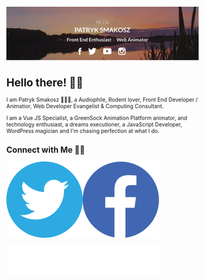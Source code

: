 [![MastHead](https://raw.githubusercontent.com/patsma/patsma/master/banner.jpg)](https://tastysites.pl)

# Hello there! 👋🏻

I am Patryk Smakosz 🙋🏻‍♂️, a Audiophile, Rodent lover, Front End Developer / Animatior, Web Developer Evangelist & Computing Consultant.

I am a Vue JS Specialist, a GreenSock Animation Platform animator, and technology enthusiast, a dreams executioner, a JavaScript Developer, WordPress magician and I'm chasing perfection at what I do.

## Connect with Me 🤝🏻
[![Twitter](https://raw.githubusercontent.com/patsma/patsma/master/twitter-new.svg)](https://twitter.com/TastySites)[![Facebook](https://raw.githubusercontent.com/patsma/patsma/master/facebook.svg)](https://www.facebook.com/TastySites)


[![Dino](https://raw.githubusercontent.com/patsma/patsma/master/logo.svg)](https://tastysites.pl)
